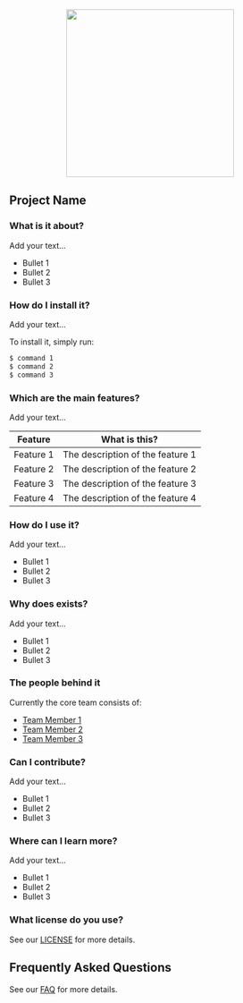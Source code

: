 <br /><p align="center"><a href="https://www.medoid.ai/" target="_blank"><img src="https://www.medoid.ai/wp-content/uploads/2020/05/medoid-ai-logo-2.png" width="300px;" /></a></p>

## Project Name

### What is it about?

Add your text...

- Bullet 1
- Bullet 2
- Bullet 3

### How do I install it?

Add your text...

To install it, simply run:

```sh
$ command 1
$ command 2
$ command 3
```

### Which are the main features?

Add your text...

| Feature   | What is this?                    |
|-----------|----------------------------------|
| Feature 1 | The description of the feature 1 |
| Feature 2 | The description of the feature 2 |
| Feature 3 | The description of the feature 3 |
| Feature 4 | The description of the feature 4 |

### How do I use it?

Add your text...

- Bullet 1
- Bullet 2
- Bullet 3

### Why does exists?

Add your text...

- Bullet 1
- Bullet 2
- Bullet 3

### The people behind it

Currently the core team consists of:

* [Team Member 1](https://github.com/username-1)
* [Team Member 2](https://github.com/username-2)
* [Team Member 3](https://github.com/username-3)

### Can I contribute?

Add your text...

- Bullet 1
- Bullet 2
- Bullet 3

### Where can I learn more?

Add your text...

- Bullet 1
- Bullet 2
- Bullet 3

### What license do you use?

See our [LICENSE](LICENSE) for more details.

## Frequently Asked Questions

See our [FAQ](FAQ.md) for more details.
